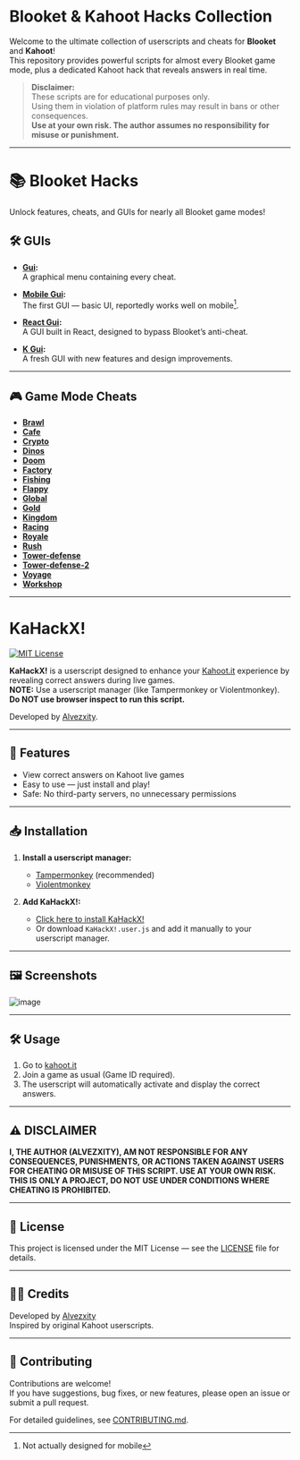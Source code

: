 # Blooket & Kahoot Hacks Collection

Welcome to the ultimate collection of userscripts and cheats for **Blooket** and **Kahoot**!  
This repository provides powerful scripts for almost every Blooket game mode, plus a dedicated Kahoot hack that reveals answers in real time.

> **Disclaimer:**  
> These scripts are for educational purposes only.  
> Using them in violation of platform rules may result in bans or other consequences.  
> **Use at your own risk. The author assumes no responsibility for misuse or punishment.**

---

# 📚 Blooket Hacks

Unlock features, cheats, and GUIs for nearly all Blooket game modes!

## 🛠️ GUIs

- **[Gui](gui.js):**  
  A graphical menu containing every cheat.

- **[Mobile Gui](mobileGui.js):**  
  The first GUI — basic UI, reportedly works well on mobile[^1].

- **[React Gui](reactGui.js):**  
  A GUI built in React, designed to bypass Blooket’s anti-cheat.

- **[K Gui](KGui.js):**  
  A fresh GUI with new features and design improvements.

---

## 🎮 Game Mode Cheats

- **[Brawl](brawl)**
- **[Cafe](cafe)**
- **[Crypto](crypto)**
- **[Dinos](dinos)**
- **[Doom](doom)**
- **[Factory](factory)**
- **[Fishing](fishing)**
- **[Flappy](flappy)**
- **[Global](global)**
- **[Gold](gold)**
- **[Kingdom](kingdom)**
- **[Racing](racing)**
- **[Royale](royale)**
- **[Rush](rush)**
- **[Tower-defense](tower-defense)**
- **[Tower-defense-2](tower-defense-2)**
- **[Voyage](voyage)**
- **[Workshop](workshop)**

[^1]: Not actually designed for mobile

---

# KaHackX!

[![MIT License](https://img.shields.io/badge/license-MIT-green.svg)](LICENSE)

**KaHackX!** is a userscript designed to enhance your [Kahoot.it](https://kahoot.it/) experience by revealing correct answers during live games.  
**NOTE:** Use a userscript manager (like Tampermonkey or Violentmonkey).  
**Do NOT use browser inspect to run this script.**

Developed by [Alvezxity](https://github.com/Alvezxity).

---

## 🚀 Features

- View correct answers on Kahoot live games
- Easy to use — just install and play!
- Safe: No third-party servers, no unnecessary permissions

---

## 📥 Installation

1. **Install a userscript manager:**  
   - [Tampermonkey](https://www.tampermonkey.net/) (recommended)  
   - [Violentmonkey](https://violentmonkey.github.io/)

2. **Add KaHackX!:**  
   - [Click here to install KaHackX!](https://github.com/Alvezxity/KaFraud/raw/main/KaHackX!.user.js)  
   - Or download `KaHackX!.user.js` and add it manually to your userscript manager.

---

## 🖼️ Screenshots

![image](https://github.com/user-attachments/assets/1fcf9c52-1467-4f7e-8d3a-3583cb5a5f6a)

---

## 🛠️ Usage

1. Go to [kahoot.it](https://kahoot.it/)
2. Join a game as usual (Game ID required).
3. The userscript will automatically activate and display the correct answers.

---

## ⚠️ DISCLAIMER

**I, THE AUTHOR (ALVEZXITY), AM NOT RESPONSIBLE FOR ANY CONSEQUENCES, PUNISHMENTS, OR ACTIONS TAKEN AGAINST USERS FOR CHEATING OR MISUSE OF THIS SCRIPT. USE AT YOUR OWN RISK.  
THIS IS ONLY A PROJECT, DO NOT USE UNDER CONDITIONS WHERE CHEATING IS PROHIBITED.**

---

## 📄 License

This project is licensed under the MIT License — see the [LICENSE](LICENSE) file for details.

---

## 🙋‍♂️ Credits

Developed by [Alvezxity](https://github.com/Alvezxity)  
Inspired by original Kahoot userscripts.

---

## 🤝 Contributing

Contributions are welcome!  
If you have suggestions, bug fixes, or new features, please open an issue or submit a pull request.

For detailed guidelines, see [CONTRIBUTING.md](CONTRIBUTING.md).
